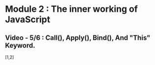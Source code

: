 # Module 2 : The inner working of JavaScript

## Video - 5/6 : Call(), Apply(), Bind(), And "This" Keyword.


[1,2]
